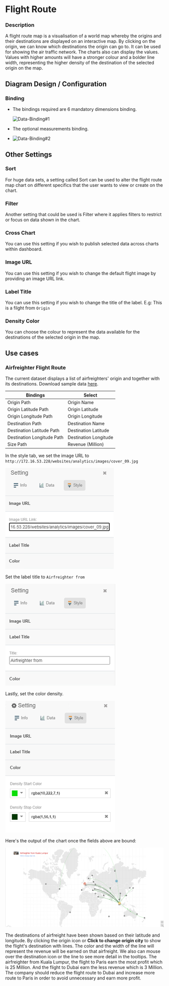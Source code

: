 
# Flight Route
### Description

A flight route map is a visualisation of a world map whereby the origins and their destinations are displayed on an interactive map. By clicking on the origin, we can know which destinations the origin can go to. It can be used for showing the air traffic network. The charts also can display the values. Values with higher amounts will have a stronger colour and a bolder line width, representing the higher density of the destination of the selected origin on the map.

## Diagram Design / Configuration
### Binding
- The bindings required are 6 mandatory dimensions binding.
	
	![Data-Binding#1](./images/flight-route/Data-Binding#1.png)
	
-  The optional measurements binding.
-  
	![Data-Binding#2](./images/flight-route/Data-Binding#2.png)
	
## Other Settings

### Sort

For huge data sets, a setting called Sort can be used to alter the flight route map chart on different specifics that the user wants to view or create on the chart.

### Filter

Another setting that could be used is Filter where it applies filters to restrict or focus on data shown in the chart.

### Cross Chart
You can use this setting if you wish to publish selected data across charts within dashboard.

### Image URL
You can use this setting if you wish to change the default flight image by providing an image URL link.

### Label Title
You can use this setting if you wish to change the title of the label. E.g: This is a filght from `Origin`

### Density Color
You can choose the colour to represent the data available for the destinations of the selected origin in the map.

## Use cases
### **Airfreighter Flight Route**
 The current dataset displays a list of airfreighters' origin and together with its destinations. Download sample data [here](./sample-data/flight-route/flight_route.xlsx).
 
|Bindings |Select|
|---|---|
|Origin Path|Origin Name|
|Origin Latitude Path|Origin Latitude|
|Origin Longitude Path|Origin Longitude|
|Destination Path|Destination Name|
|Destination Latitude Path|Destination Latitude|
|Destination Longitude Path|Destination Longitude|
|Size Path|Revenue (Million)|

In the style tab, we set the image URL to `http://172.16.53.228/websites/analytics/images/cover_09.jpg`

![Image_URL_Setting](./images/flight-route/Image_URL_Setting.png)

Set the label title to `Airfreighter from `

![Label_Title_Setting](./images/flight-route/Label_Title_Setting.png)

Lastly, set the color density.

![Density_Color_Setting](./images/flight-route/Density_Color_Setting.png)

Here's the output of the chart once the fields above are bound:

![use_case_1](./images/flight-route/use_case1.png)

The destinations of airfreight have been shown based on their latitude and longitude. By clicking the origin icon or **Click to change origin city** to show the flight's destination with lines. The color and the width of the line will represent the revenue will be earned on that airfreight. We also can mouse over the destination icon or the line to see more detail in the tooltips. The airfreighter from Kuala Lumpur, the flight to Paris earn the most profit which is 25 Million. And the flight to Dubai earn the less revenue which is 3 Million. The company should reduce the flight route to Dubai and increase more route to Paris in order to avoid unnecessary and earn more profit.

